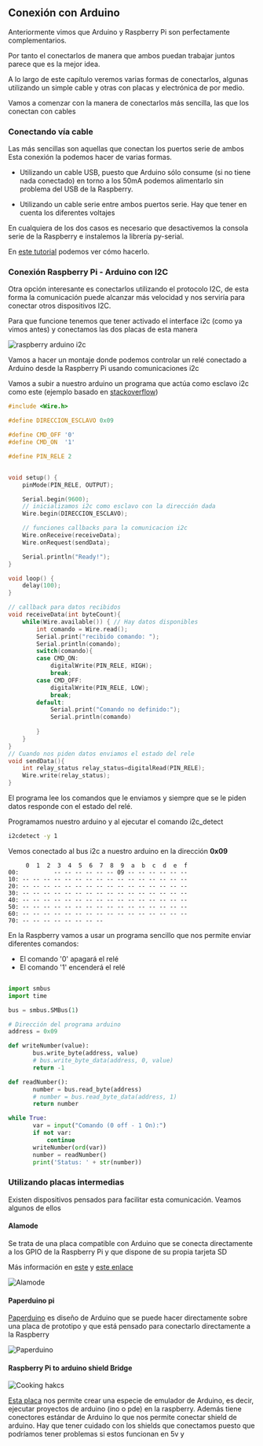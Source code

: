 ## Conexión con Arduino

Anteriormente vimos que Arduino y Raspberry Pi son perfectamente complementarios.

Por tanto el conectarlos de manera que ambos puedan trabajar juntos parece que es la mejor idea.

A lo largo de este capítulo veremos varias formas de conectarlos, algunas utilizando un simple cable y otras con placas y electrónica de por medio.

Vamos a comenzar con la manera de conectarlos más sencilla, las que los conectan con cables

### Conectando vía cable

Las más sencillas son aquellas que conectan los puertos serie de ambos Esta conexión la podemos hacer de varias formas.

* Utilizando un cable USB, puesto que Arduino sólo consume (si no tiene nada conectado) en torno a los 50mA podemos alimentarlo sin problema del USB de la Raspberry.

* Utilizando un cable serie entre ambos puertos serie. Hay que tener en cuenta los diferentes voltajes

En cualquiera de los dos casos es necesario que desactivemos la consola serie de la Raspberry e instalemos la librería py-serial.

En [este tutorial](https://geekytheory.com/arduino-raspberry-pi-lectura-de-datos/) podemos ver cómo hacerlo.

### Conexión Raspberry Pi - Arduino con I2C

Otra opción interesante es conectarlos utilizando el protocolo I2C, de esta forma la comunicación puede alcanzar más velocidad y nos serviría para conectar otros dispositivos I2C. 

Para que funcione tenemos que tener activado el interface i2c (como ya vimos antes) y conectamos las dos placas de esta manera

![raspberry arduino i2c](./images/Arduino-Raspi-i2c_bb.png)


Vamos a hacer un montaje donde podemos controlar un relé conectado a Arduino desde la Raspberry Pi usando comunicaciones i2c

Vamos a subir a nuestro arduino un programa que actúa como esclavo i2c como este (ejemplo basado en [stackoverflow](https://stackoverrun.com/es/q/9886922))

```C++
#include <Wire.h>

#define DIRECCION_ESCLAVO 0x09

#define CMD_OFF '0'
#define CMD_ON  '1'

#define PIN_RELE 2


void setup() {
    pinMode(PIN_RELE, OUTPUT);

    Serial.begin(9600); 
    // inicializamos i2c como esclavo con la dirección dada
    Wire.begin(DIRECCION_ESCLAVO);

    // funciones callbacks para la comunicacion i2c 
    Wire.onReceive(receiveData);
    Wire.onRequest(sendData);

    Serial.println("Ready!");
}

void loop() {
    delay(100);
}

// callback para datos recibidos
void receiveData(int byteCount){
    while(Wire.available()) { // Hay datos disponibles
        int comando = Wire.read();
        Serial.print("recibido comando: ");
        Serial.println(comando);
        switch(comando){
        case CMD_ON:
            digitalWrite(PIN_RELE, HIGH); 
            break;
        case CMD_OFF:
            digitalWrite(PIN_RELE, LOW); 
            break;
        default:
            Serial.print("Comando no definido:");
            Serial.println(comando)
        
        }
    }
}
// Cuando nos piden datos enviamos el estado del rele
void sendData(){ 
    int relay_status relay_status=digitalRead(PIN_RELE);
    Wire.write(relay_status);
}

```

El programa lee los comandos que le enviamos y siempre que se le piden datos responde con el estado del relé.


Programamos nuestro arduino y al ejecutar el comando i2c_detect

```sh
i2cdetect -y 1
```

Vemos conectado al bus i2c a nuestro arduino en la dirección **0x09**


```
     0  1  2  3  4  5  6  7  8  9  a  b  c  d  e  f
00:          -- -- -- -- -- -- 09 -- -- -- -- -- -- 
10: -- -- -- -- -- -- -- -- -- -- -- -- -- -- -- -- 
20: -- -- -- -- -- -- -- -- -- -- -- -- -- -- -- -- 
30: -- -- -- -- -- -- -- -- -- -- -- -- -- -- -- -- 
40: -- -- -- -- -- -- -- -- -- -- -- -- -- -- -- -- 
50: -- -- -- -- -- -- -- -- -- -- -- -- -- -- -- -- 
60: -- -- -- -- -- -- -- -- -- -- -- -- -- -- -- -- 
70: -- -- -- -- -- -- -- --   
```


En la Raspberry vamos a usar un programa sencillo que nos permite enviar diferentes comandos: 
* El comando '0' apagará el relé
* El comando '1' encenderá el relé

```python

import smbus
import time

bus = smbus.SMBus(1)

# Dirección del programa arduino
address = 0x09

def writeNumber(value):
       bus.write_byte(address, value)
       # bus.write_byte_data(address, 0, value)
       return -1

def readNumber():
       number = bus.read_byte(address)
       # number = bus.read_byte_data(address, 1)
       return number

while True:
       var = input("Comando (0 off - 1 On):")
       if not var:
           continue
       writeNumber(ord(var))
       number = readNumber()
       print('Status: ' + str(number))
```

### Utilizando placas intermedias

Existen dispositivos pensados para facilitar esta comunicación. Veamos algunos de ellos

#### Alamode

Se trata de una placa compatible con Arduino que se conecta directamente a los GPIO de la Raspberry Pi y que dispone de su propia tarjeta SD

Más información en [este](http://www.internetdelascosas.cl/2013/09/11/alamode-un-arduino-para-raspberry-pi/) y [este enlace]( http://makezine.com/2012/12/12/new-product-alamode-arduino-compatible-shield-for-raspberry-pi/)

![Alamode](./images/alamode-01-150x150.jpg)

#### Paperduino pi

[Paperduino](http://paperpcb.dernulleffekt.de/doku.php?id=raspberry_boards:paperduinopi) es diseño de Arduino que se puede hacer directamente sobre una placa de prototipo y que está pensado para conectarlo directamente a la Raspberry

![Paperduino](./images/Paperduino.png)


#### Raspberry Pi to arduino shield Bridge


![Cooking hakcs](./images/CookingHack_arduino_raspberry.jpg)

[Esta placa](http://www.cooking-hacks.com/documentation/tutorials/raspberry-pi-to-arduino-shields-connection-bridge) nos permite crear una especie de emulador de Arduino, es decir, ejecutar proyectos de arduino (ino o pde) en la raspberry. Además tiene  conectores estándar de Arduino lo que nos permite conectar shield de arduino.
Hay que tener cuidado con los shields que conectamos puesto que podríamos tener problemas si estos funcionan en 5v y


